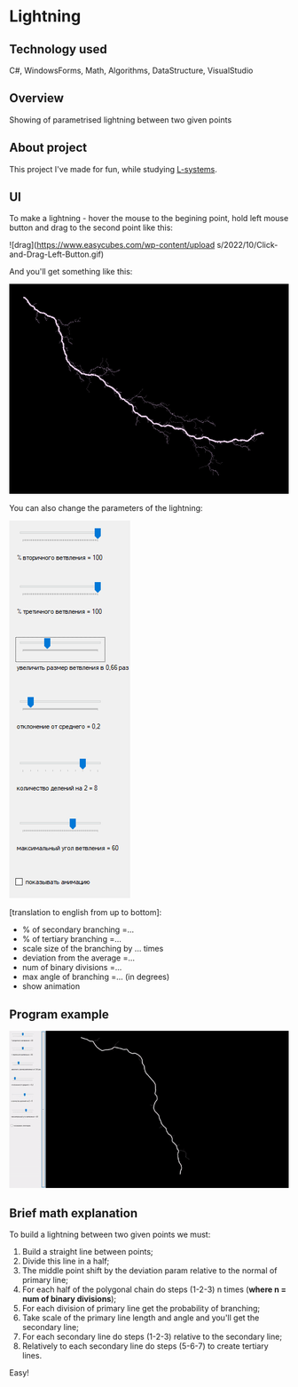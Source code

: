 # Lightning

## Technology used
C#, WindowsForms, Math, Algorithms, DataStructure, VisualStudio

## Overview
Showing of parametrised lightning between two given points

## About project
This project I've made for fun, while studying [L-systems](https://en.wikipedia.org/wiki/L-system).

## UI
To make a lightning - hover the mouse to the begining point, hold left mouse button and drag to the second point like this:

![drag](https://www.easycubes.com/wp-content/upload    s/2022/10/Click-and-Drag-Left-Button.gif)

And you'll get something like this:

![picture of program](pictures/picture.png)

You can also change the parameters of the lightning:

![parameters picture](pictures/params.png)

[translation to english from up to bottom]:
- % of secondary branching =...
- % of tertiary branching =...
- scale size of the branching by ... times
- deviation from the average =...
- num of binary divisions =...
- max angle of branching =... (in degrees)
- show animation

## Program example
![video of lightning](pictures/example.gif)

## Brief math explanation
To build a lightning between two given points we must:
1. Build a straight line between points;
2. Divide this line in a half;
3. The middle point shift by the deviation param relative to the normal of primary line;
4. For each half of the polygonal chain do steps (1-2-3) n times (**where n = num of binary divisions**);
5. For each division of primary line get the probability of branching;
6. Take scale of the primary line length and angle and you'll get the secondary line;
7. For each secondary line do steps (1-2-3) relative to the secondary line;
8. Relatively to each secondary line do steps (5-6-7) to create tertiary lines.

Easy!